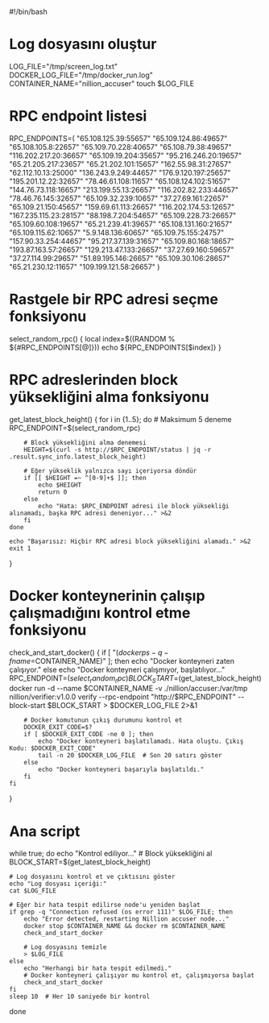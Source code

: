#!/bin/bash

# Log dosyasını oluştur
LOG_FILE="/tmp/screen_log.txt"
DOCKER_LOG_FILE="/tmp/docker_run.log"
CONTAINER_NAME="nillion_accuser"
touch $LOG_FILE

# RPC endpoint listesi
RPC_ENDPOINTS=(
    "65.108.125.39:55657"
    "65.109.124.86:49657"
    "65.108.105.8:22657"
    "65.109.70.228:40657"
    "65.108.79.38:49657"
    "116.202.217.20:36657"
    "65.109.19.204:35657"
    "95.216.246.20:19657"
    "65.21.205.217:23657"
    "65.21.202.101:15657"
    "162.55.98.31:27657"
    "62.112.10.13:25000"
    "136.243.9.249:44657"
    "176.9.120.197:25657"
    "195.201.12.22:32657"
    "78.46.61.108:11657"
    "65.108.124.102:51657"
    "144.76.73.118:16657"
    "213.199.55.13:26657"
    "116.202.82.233:44657"
    "78.46.76.145:32657"
    "65.109.32.239:10657"
    "37.27.69.161:22657"
    "65.109.21.150:45657"
    "159.69.61.113:26657"
    "116.202.174.53:12657"
    "167.235.115.23:28157"
    "88.198.7.204:54657"
    "65.109.228.73:26657"
    "65.109.60.108:19657"
    "65.21.239.41:39657"
    "65.108.131.160:21657"
    "65.109.115.62:10657"
    "5.9.148.136:60657"
    "65.109.75.155:24757"
    "157.90.33.254:44657"
    "95.217.37.139:31657"
    "65.109.80.168:18657"
    "193.87.163.57:26657"
    "129.213.47.133:26657"
    "37.27.69.160:59657"
    "37.27.114.99:29657"
    "51.89.195.146:26657"
    "65.109.30.106:28657"
    "65.21.230.12:11657"
    "109.199.121.58:26657"
)


# Rastgele bir RPC adresi seçme fonksiyonu
select_random_rpc() {
    local index=$((RANDOM % ${#RPC_ENDPOINTS[@]}))
    echo ${RPC_ENDPOINTS[$index]}
}

# RPC adreslerinden block yüksekliğini alma fonksiyonu
get_latest_block_height() {
    for i in {1..5}; do  # Maksimum 5 deneme
        RPC_ENDPOINT=$(select_random_rpc)

        # Block yüksekliğini alma denemesi
        HEIGHT=$(curl -s http://$RPC_ENDPOINT/status | jq -r .result.sync_info.latest_block_height)

        # Eğer yükseklik yalnızca sayı içeriyorsa döndür
        if [[ $HEIGHT =~ ^[0-9]+$ ]]; then
            echo $HEIGHT
            return 0
        else
            echo "Hata: $RPC_ENDPOINT adresi ile block yüksekliği alınamadı, başka RPC adresi deneniyor..." >&2
        fi
    done

    echo "Başarısız: Hiçbir RPC adresi block yüksekliğini alamadı." >&2
    exit 1
}

# Docker konteynerinin çalışıp çalışmadığını kontrol etme fonksiyonu
check_and_start_docker() {
    if [ "$(docker ps -q -f name=$CONTAINER_NAME)" ]; then
        echo "Docker konteyneri zaten çalışıyor."
    else
        echo "Docker konteyneri çalışmıyor, başlatılıyor..."
        RPC_ENDPOINT=$(select_random_rpc)
        BLOCK_START=$(get_latest_block_height)
        docker run -d --name $CONTAINER_NAME -v ./nillion/accuser:/var/tmp nillion/verifier:v1.0.0 verify --rpc-endpoint "http://$RPC_ENDPOINT" --block-start $BLOCK_START > $DOCKER_LOG_FILE 2>&1

        # Docker komutunun çıkış durumunu kontrol et
        DOCKER_EXIT_CODE=$?
        if [ $DOCKER_EXIT_CODE -ne 0 ]; then
            echo "Docker konteyneri başlatılamadı. Hata oluştu. Çıkış Kodu: $DOCKER_EXIT_CODE"
            tail -n 20 $DOCKER_LOG_FILE  # Son 20 satırı göster
        else
            echo "Docker konteyneri başarıyla başlatıldı."
        fi
    fi
}

# Ana script
while true; do
    echo "Kontrol ediliyor..."
    # Block yüksekliğini al
    BLOCK_START=$(get_latest_block_height)

    # Log dosyasını kontrol et ve çıktısını göster
    echo "Log dosyası içeriği:"
    cat $LOG_FILE

    # Eğer bir hata tespit edilirse node'u yeniden başlat
    if grep -q "Connection refused (os error 111)" $LOG_FILE; then
        echo "Error detected, restarting Nillion accuser node..."
        docker stop $CONTAINER_NAME && docker rm $CONTAINER_NAME
        check_and_start_docker

        # Log dosyasını temizle
        > $LOG_FILE
    else
        echo "Herhangi bir hata tespit edilmedi."
        # Docker konteyneri çalışıyor mu kontrol et, çalışmıyorsa başlat
        check_and_start_docker
    fi
    sleep 10  # Her 10 saniyede bir kontrol
done
